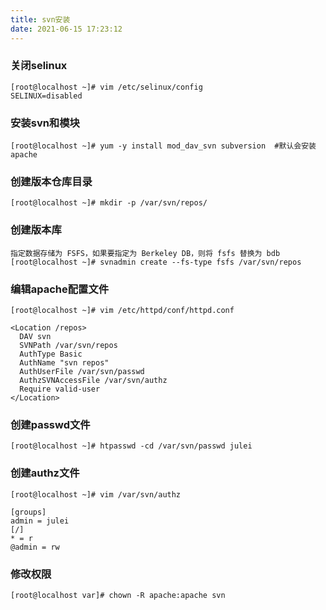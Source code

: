 ```yaml
---
title: svn安装
date: 2021-06-15 17:23:12
---
```


### 关闭selinux

    [root@localhost ~]# vim /etc/selinux/config
    SELINUX=disabled

### 安装svn和模块

    [root@localhost ~]# yum -y install mod_dav_svn subversion  #默认会安装apache
<!-- more -->
### 创建版本仓库目录

    [root@localhost ~]# mkdir -p /var/svn/repos/

### 创建版本库

    指定数据存储为 FSFS，如果要指定为 Berkeley DB，则将 fsfs 替换为 bdb
    [root@localhost ~]# svnadmin create --fs-type fsfs /var/svn/repos

### 编辑apache配置文件

    [root@localhost ~]# vim /etc/httpd/conf/httpd.conf

    <Location /repos>
      DAV svn
      SVNPath /var/svn/repos
      AuthType Basic
      AuthName "svn repos"
      AuthUserFile /var/svn/passwd
      AuthzSVNAccessFile /var/svn/authz
      Require valid-user
    </Location>

### 创建passwd文件

    [root@localhost ~]# htpasswd -cd /var/svn/passwd julei

### 创建authz文件

    [root@localhost ~]# vim /var/svn/authz

    [groups]
    admin = julei
    [/]
    * = r
    @admin = rw

### 修改权限

    [root@localhost var]# chown -R apache:apache svn
